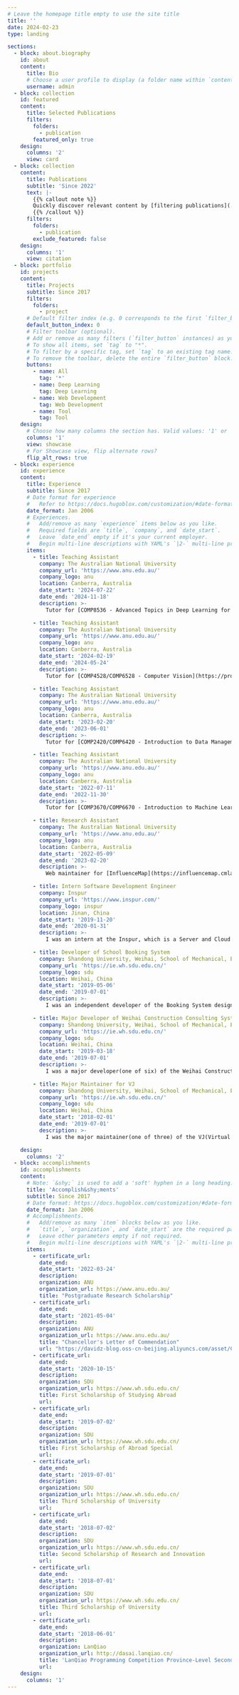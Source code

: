 ```yaml
---
# Leave the homepage title empty to use the site title
title: ''
date: 2024-02-23
type: landing

sections:
  - block: about.biography
    id: about
    content:
      title: Bio
      # Choose a user profile to display (a folder name within `content/authors/`)
      username: admin
  - block: collection
    id: featured
    content:
      title: Selected Publications
      filters:
        folders:
          - publication
        featured_only: true
    design:
      columns: '2'
      view: card
  - block: collection
    content:
      title: Publications
      subtitle: 'Since 2022'
      text: |-
        {{% callout note %}}
        Quickly discover relevant content by [filtering publications](./publication/).
        {{% /callout %}}
      filters:
        folders:
          - publication
        exclude_featured: false
    design:
      columns: '1'
      view: citation
  - block: portfolio
    id: projects
    content:
      title: Projects
      subtitle: Since 2017
      filters:
        folders:
          - project
      # Default filter index (e.g. 0 corresponds to the first `filter_button` instance below).
      default_button_index: 0
      # Filter toolbar (optional).
      # Add or remove as many filters (`filter_button` instances) as you like.
      # To show all items, set `tag` to "*".
      # To filter by a specific tag, set `tag` to an existing tag name.
      # To remove the toolbar, delete the entire `filter_button` block.
      buttons:
        - name: All
          tag: '*'
        - name: Deep Learning
          tag: Deep Learning
        - name: Web Development
          tag: Web Development
        - name: Tool
          tag: Tool
    design:
      # Choose how many columns the section has. Valid values: '1' or '2'.
      columns: '1'
      view: showcase
      # For Showcase view, flip alternate rows?
      flip_alt_rows: true
  - block: experience
    id: experience
    content:
      title: Experience
      subtitle: Since 2017
      # Date format for experience
      #   Refer to https://docs.hugoblox.com/customization/#date-format
      date_format: Jan 2006
      # Experiences.
      #   Add/remove as many `experience` items below as you like.
      #   Required fields are `title`, `company`, and `date_start`.
      #   Leave `date_end` empty if it's your current employer.
      #   Begin multi-line descriptions with YAML's `|2-` multi-line prefix.
      items:
        - title: Teaching Assistant
          company: The Australian National University
          company_url: 'https://www.anu.edu.au/'
          company_logo: anu
          location: Canberra, Australia
          date_start: '2024-07-22'
          date_end: '2024-11-18'
          description: >-
            Tutor for [COMP8536 - Advanced Topics in Deep Learning for Computer Vision](https://programsandcourses.anu.edu.au/2024/course/comp8536).

        - title: Teaching Assistant
          company: The Australian National University
          company_url: 'https://www.anu.edu.au/'
          company_logo: anu
          location: Canberra, Australia
          date_start: '2024-02-19'
          date_end: '2024-05-24'
          description: >-
            Tutor for [COMP4528/COMP6528 - Computer Vision](https://programsandcourses.anu.edu.au/2024/course/COMP4528).

        - title: Teaching Assistant
          company: The Australian National University
          company_url: 'https://www.anu.edu.au/'
          company_logo: anu
          location: Canberra, Australia
          date_start: '2023-02-20'
          date_end: '2023-06-01'
          description: >-
            Tutor for [COMP2420/COMP6420 - Introduction to Data Management, Analysis and Security](https://programsandcourses.anu.edu.au/course/comp2420).

        - title: Teaching Assistant
          company: The Australian National University
          company_url: 'https://www.anu.edu.au/'
          company_logo: anu
          location: Canberra, Australia
          date_start: '2022-07-11'
          date_end: '2022-11-30'
          description: >-
            Tutor for [COMP3670/COMP6670 - Introduction to Machine Learning](https://programsandcourses.anu.edu.au/2019/course/comp3670) and [COMP4650 - Document Analysis](https://programsandcourses.anu.edu.au/2023/course/COMP4650).

        - title: Research Assistant
          company: The Australian National University
          company_url: 'https://www.anu.edu.au/'
          company_logo: anu
          location: Canberra, Australia
          date_start: '2022-05-09'
          date_end: '2023-02-20'
          description: >-
            Web maintainer for [InfluenceMap](https://influencemap.cmlab.dev/) and [CSMetrics](https://csmetrics.net/).

        - title: Intern Software Development Engineer
          company: Inspur
          company_url: 'https://www.inspur.com/'
          company_logo: inspur
          location: Jinan, China
          date_start: '2019-11-20'
          date_end: '2020-01-31'
          description: >-
            I was an intern at the Inspur, which is a Server and Cloud company in China. I helped to build a plugin management system based on [Cpp Micro Service](http://cppmicroservices.org/).

        - title: Developer of School Booking System
          company: Shandong University, Weihai, School of Mechanical, Electrical & Information Engineering
          company_url: 'https://ie.wh.sdu.edu.cn/'
          company_logo: sdu
          location: Weihai, China
          date_start: '2019-05-06'
          date_end: '2019-07-01'
          description: >-
            I was an independent developer of the Booking System designed to simplify the appointment process. The system is in-use till now.

        - title: Major Developer of Weihai Construction Consulting System
          company: Shandong University, Weihai, School of Mechanical, Electrical & Information Engineering
          company_url: 'https://ie.wh.sdu.edu.cn/'
          company_logo: sdu
          location: Weihai, China
          date_start: '2019-03-18'
          date_end: '2019-07-01'
          description: >-
            I was a major developer(one of six) of the Weihai Construction Consulting System, which is an enterprise-level business projects.

        - title: Major Maintainer for VJ
          company: Shandong University, Weihai, School of Mechanical, Electrical & Information Engineering
          company_url: 'https://ie.wh.sdu.edu.cn/'
          company_logo: sdu
          location: Weihai, China
          date_start: '2018-02-01'
          date_end: '2019-07-01'
          description: >-
            I was the major maintainer(one of three) of the VJ(Virtual Judge for ACM practice) system developed by a senior student. The system has more than 10K submissions since first published in 2017.

    design:
      columns: '2'
  - block: accomplishments
    id: accomplishments
    content:
      # Note: `&shy;` is used to add a 'soft' hyphen in a long heading.
      title: 'Accomplish&shy;ments'
      subtitle: Since 2017
      # Date format: https://docs.hugoblox.com/customization/#date-format
      date_format: Jan 2006
      # Accomplishments.
      #   Add/remove as many `item` blocks below as you like.
      #   `title`, `organization`, and `date_start` are the required parameters.
      #   Leave other parameters empty if not required.
      #   Begin multi-line descriptions with YAML's `|2-` multi-line prefix.
      items:
        - certificate_url:
          date_end:
          date_start: '2022-03-24'
          description:
          organization: ANU
          organization_url: https://www.anu.edu.au/
          title: "Postgraduate Research Scholarship"
        - certificate_url:
          date_end:
          date_start: '2021-05-04'
          description:
          organization: ANU
          organization_url: https://www.anu.edu.au/
          title: "Chancellor's Letter of Commendation"
          url: "https://davidz-blog.oss-cn-beijing.aliyuncs.com/asset/Chancellor'sLetterofCommendation.pdf"
        - certificate_url:
          date_end:
          date_start: '2020-10-15'
          description:
          organization: SDU
          organization_url: https://www.wh.sdu.edu.cn/
          title: First Scholarship of Studying Abroad
          url:
        - certificate_url:
          date_end:
          date_start: '2019-07-02'
          description:
          organization: SDU
          organization_url: https://www.wh.sdu.edu.cn/
          title: First Scholarship of Abroad Special
          url:
        - certificate_url:
          date_end:
          date_start: '2019-07-01'
          description:
          organization: SDU
          organization_url: https://www.wh.sdu.edu.cn/
          title: Third Scholarship of University
          url:
        - certificate_url:
          date_end:
          date_start: '2018-07-02'
          description:
          organization: SDU
          organization_url: https://www.wh.sdu.edu.cn/
          title: Second Scholarship of Research and Innovation
          url:
        - certificate_url:
          date_end:
          date_start: '2018-07-01'
          description:
          organization: SDU
          organization_url: https://www.wh.sdu.edu.cn/
          title: Third Scholarship of University
          url:
        - certificate_url:
          date_end:
          date_start: '2018-06-01'
          description:
          organization: LanQiao
          organization_url: http://dasai.lanqiao.cn/
          title: 'LanQiao Programming Competition Province-Level Second Prize'
          url:
    design:
      columns: '1'
---
```

